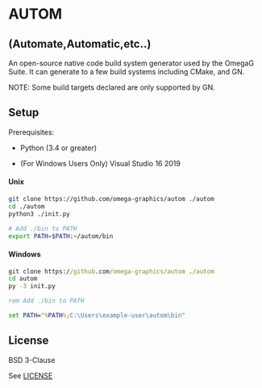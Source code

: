 # AUTOM 
## (Automate,Automatic,etc..)

An open-source native code build system generator used by the OmegaG Suite. It can generate to a few build systems including CMake, and GN.

NOTE: Some build targets declared are only supported by GN.

## Setup

Prerequisites:

- Python (3.4 or greater)

- (For Windows Users Only) Visual Studio 16 2019

#### Unix

```sh
git clone https://github.com/omega-graphics/autom ./autom
cd ./autom
python3 ./init.py

# Add ./bin to PATH
export PATH=$PATH:~/autom/bin
```

#### Windows

```bat
git clone https://github.com/omega-graphics/autom ./autom
cd autom
py -3 init.py

rem Add ./bin to PATH

set PATH="%PATH%;C:\Users\example-user\autom\bin"
```



## License 

BSD 3-Clause

See [LICENSE]()